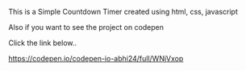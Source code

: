 This is a Simple Countdown Timer created using html, css, javascript

Also if you want to see the project on codepen 

Click the link below..

https://codepen.io/codepen-io-abhi24/full/WNjVxop
